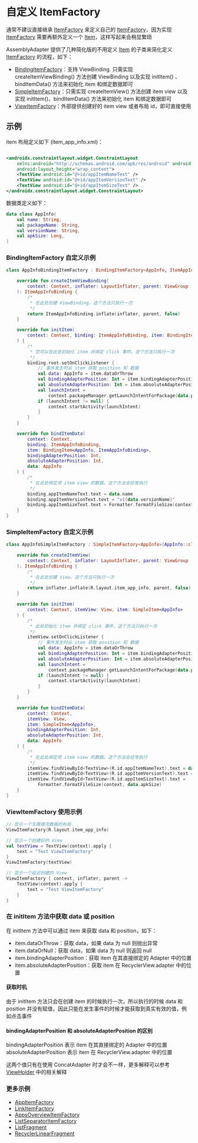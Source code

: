 # 自定义 ItemFactory

通常不建议直接继承 [ItemFactory] 来定义自己的 [ItemFactory]，因为实现 [ItemFactory] 需要再额外定义一个 [Item]，这样写起来会稍显繁琐

AssemblyAdapter 提供了几种简化版的不用定义 [Item] 的子类来简化定义 [ItemFactory] 的流程，如下：

* [BindingItemFactory]：支持 ViewBinding. 只需实现 createItemViewBinding() 方法创建 ViewBinding 以及实现 initItem()
  、bindItemData() 方法来初始化 item 和绑定数据即可
* [SimpleItemFactory]：只需实现 createItemView() 方法创建 item view 以及实现 initItem()、bindItemData() 方法来初始化
  item 和绑定数据即可
* [ViewItemFactory]：外部提供创建好的 item view 或者布局 id，即可直接使用

## 示例

item 布局定义如下 (item_app_info.xml)：

```xml

<androidx.constraintlayout.widget.ConstraintLayout
    xmlns:android="http://schemas.android.com/apk/res/android" android:layout_width="match_parent"
    android:layout_height="wrap_content">
    <TextView android:id="@+id/appItemNameText" />
    <TextView android:id="@+id/appItemVersionText" />
    <TextView android:id="@+id/appItemSizeText" />
</androidx.constraintlayout.widget.ConstraintLayout>
```

数据类定义如下：

```kotlin
data class AppInfo(
    val name: String,
    val packageName: String,
    val versionName: String,
    val apkSize: Long,
)
```

### BindingItemFactory 自定义示例

```kotlin
class AppInfoBindingItemFactory : BindingItemFactory<AppInfo, ItemAppInfoBinding>(AppInfo::class) {

    override fun createItemViewBinding(
        context: Context, inflater: LayoutInflater, parent: ViewGroup
    ): ItemAppInfoBinding {
        /*
         * 在此处创建 ViewBinding。这个方法只执行一次
         */
        return ItemAppInfoBinding.inflate(inflater, parent, false)
    }

    override fun initItem(
        context: Context, binding: ItemAppInfoBinding, item: BindingItem<AppInfo, ItemAppBinding>
    ) {
        /*
         * 您可以在此处初始化 item 并绑定 click 事件。这个方法只执行一次
         */
        binding.root.setOnClickListener {
            // 事件发生时从 item 获取 position 和 数据
            val data: AppInfo = item.dataOrThrow
            val bindingAdapterPosition: Int = item.bindingAdapterPosition
            val absoluteAdapterPosition: Int = item.absoluteAdapterPosition
            val launchIntent =
                context.packageManager.getLaunchIntentForPackage(data.packageName)
            if (launchIntent != null) {
                context.startActivity(launchIntent)
            }
        }
    }

    override fun bindItemData(
        context: Context,
        binding: ItemAppInfoBinding,
        item: BindingItem<AppInfo, ItemAppInfoBinding>,
        bindingAdapterPosition: Int,
        absoluteAdapterPosition: Int,
        data: AppInfo
    ) {
        /*
         * 在此处绑定项 item view 的数据。这个方法会经常执行
         */
        binding.appItemNameText.text = data.name
        binding.appItemVersionText.text = "v${data.versionName}"
        binding.appItemSizeText.text = Formatter.formatFileSize(context, data.apkSize)
    }
}
```

### SimpleItemFactory 自定义示例

```kotlin
class AppInfoSimpleItemFactory : SimpleItemFactory<AppInfo>(AppInfo::class) {

    override fun createItemView(
        context: Context, inflater: LayoutInflater, parent: ViewGroup
    ): ItemAppInfoBinding {
        /*
         * 在此处创建 View。这个方法只执行一次
         */
        return inflater.inflate(R.layout.item_app_info, parent, false)
    }

    override fun initItem(
        context: Context, itemView: View, item: SimpleItem<AppInfo>
    ) {
        /*
         * 此处初始化 item 并绑定 click 事件。这个方法只执行一次
         */
        itemView.setOnClickListener {
            // 事件发生时从 item 获取 position 和 数据
            val data: AppInfo = item.dataOrThrow
            val bindingAdapterPosition: Int = item.bindingAdapterPosition
            val absoluteAdapterPosition: Int = item.absoluteAdapterPosition
            val launchIntent =
                context.packageManager.getLaunchIntentForPackage(data.packageName)
            if (launchIntent != null) {
                context.startActivity(launchIntent)
            }
        }
    }

    override fun bindItemData(
        context: Context,
        itemView: View,
        item: SimpleItem<AppInfo>,
        bindingAdapterPosition: Int,
        absoluteAdapterPosition: Int,
        data: AppInfo
    ) {
        /*
         * 在此处绑定项 item view 的数据。这个方法会经常执行
         */
        itemView.findViewById<TextView>(R.id.appItemNameText).text = data.name
        itemView.findViewById<TextView>(R.id.appItemVersionText).text = "v${data.versionName}"
        itemView.findViewById<TextView>(R.id.appItemSizeText).text =
            Formatter.formatFileSize(context, data.apkSize)
    }
}
```

### ViewItemFactory 使用示例

```kotlin
// 显示一个无需填充数据的布局
ViewItemFactory(R.layout.item_app_info)

// 显示一个创建好的 View
val textView = TextView(context).apply {
    text = "Test ViewItemFactory"
}
ViewItemFactory(textView)

// 显示一个延迟创建的 View
ViewItemFactory { context, inflater, parent ->
    TextView(context).apply {
        text = "Test ViewItemFactory"
    }
}
```

### 在 initItem 方法中获取 data 或 position

在 initItem 方法中可以通过 item 来获取 data 和 position，如下：

* item.dataOrThrow：获取 data，如果 data 为 null 则抛出异常
* item.dataOrNull：获取 data，如果 data 为 null 则返回 null
* item.bindingAdapterPosition：获取 item 在其直接绑定的 Adapter 中的位置
* item.absoluteAdapterPosition：获取 item 在 RecyclerView.adapter 中的位置

#### 获取时机

由于 initItem 方法只会在创建 item 的时候执行一次，所以执行的时候 data 和 position 并没有赋值，因此只能在发生事件的时候才能获取到真实有效的值，例如点击事件

#### bindingAdapterPosition 和 absoluteAdapterPosition 的区别

bindingAdapterPosition 表示 item 在其直接绑定的 Adapter 中的位置
<br>
absoluteAdapterPosition 表示 item 在 RecyclerView.adapter 中的位置

这两个值只有在使用 ConcatAdapter 时才会不一样，更多解释可以参考 [ViewHolder] 中的相关解释

### 更多示例

* [AppItemFactory]
* [LinkItemFactory]
* [AppsOverviewItemFactory]
* [ListSeparatorItemFactory]
* [ListFragment]
* [RecyclerLinearFragment]

[ListFragment]: ../../sample/src/main/java/com/github/panpf/assemblyadapter/sample/ui/list/ListFragment.kt

[RecyclerLinearFragment]: ../../sample/src/main/java/com/github/panpf/assemblyadapter/sample/ui/recycler/RecyclerLinearFragment.kt

[AppItemFactory]: ../../sample/src/main/java/com/github/panpf/assemblyadapter/sample/item/AppItemFactory.kt

[LinkItemFactory]: ../../sample/src/main/java/com/github/panpf/assemblyadapter/sample/item/LinkItemFactory.kt

[AppsOverviewItemFactory]: ../../sample/src/main/java/com/github/panpf/assemblyadapter/sample/item/AppsOverviewItemFactory.kt

[ListSeparatorItemFactory]: ../../sample/src/main/java/com/github/panpf/assemblyadapter/sample/item/ListSeparatorItemFactory.kt

[Item]: ../../assemblyadapter-common-item/src/main/java/com/github/panpf/assemblyadapter/Item.kt

[ItemFactory]: ../../assemblyadapter-common-item/src/main/java/com/github/panpf/assemblyadapter/ItemFactory.kt

[ViewItemFactory]: ../../assemblyadapter-common-item/src/main/java/com/github/panpf/assemblyadapter/ViewItemFactory.kt

[BindingItemFactory]: ../../assemblyadapter-common-item/src/main/java/com/github/panpf/assemblyadapter/BindingItemFactory.kt

[SimpleItemFactory]: ../../assemblyadapter-common-item/src/main/java/com/github/panpf/assemblyadapter/SimpleItemFactory.kt

[ViewHolder]: https://developer.android.google.cn/reference/androidx/recyclerview/widget/RecyclerView.ViewHolder